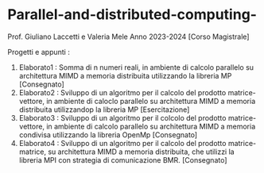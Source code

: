 # Parallel-and-distributed-computing-

Prof. Giuliano Laccetti e Valeria Mele
Anno 2023-2024 [Corso Magistrale]

Progetti e appunti :
   1. Elaborato1 : Somma di n numeri reali, in ambiente di calcolo parallelo su architettura MIMD a memoria distribuita utilizzando la libreria MP [Consegnato]
   2. Elaborato2 : Sviluppo di un algoritmo per il calcolo del prodotto matrice-vettore, in ambiente di caloclo parallelo su architettura MIMD a memoria distribuita utilizzandop la libreria MP [Esercitazione]
   3. Elaborato3 : Sviluppo di un algoritmo per il colcolo del prodotto matrice-vettore, in ambiente di calcolo parallelo su architettura MIMD a memoria condivisa utilizzando la libreria OpenMp [Consegnato]
   4. Elaborato4 : Sviluppo di un algoritmo per il calcolo del prodotto matrice-matrice, su architettura MIMD a memoria distribuita, che utilizzi la libreria MPI con strategia di comunicazione BMR. [Consegnato]

